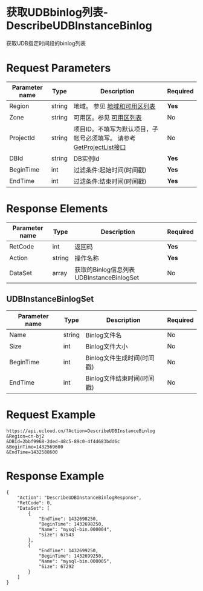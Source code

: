 # 获取UDBbinlog列表-DescribeUDBInstanceBinlog

获取UDB指定时间段的binlog列表

# Request Parameters
|Parameter name|Type|Description|Required|
|---|---|---|---|
|Region|string|地域。 参见 [地域和可用区列表](../summary/regionlist.html)|**Yes**|
|Zone|string|可用区。参见 [可用区列表](../summary/regionlist.html)|No|
|ProjectId|string|项目ID。不填写为默认项目，子帐号必须填写。 请参考[GetProjectList接口](../summary/get_project_list.html)|No|
|DBId|string|DB实例Id|**Yes**|
|BeginTime|int|过滤条件:起始时间(时间戳)|**Yes**|
|EndTime|int|过滤条件:结束时间(时间戳)|**Yes**|

# Response Elements
|Parameter name|Type|Description|Required|
|---|---|---|---|
|RetCode|int|返回码|**Yes**|
|Action|string|操作名称|**Yes**|
|DataSet|array|获取的Binlog信息列表 UDBInstanceBinlogSet|No|

## UDBInstanceBinlogSet
|Parameter name|Type|Description|Required|
|---|---|---|---|
|Name|string|Binlog文件名|No|
|Size|int|Binlog文件大小|No|
|BeginTime|int|Binlog文件生成时间(时间戳)|No|
|EndTime|int|Binlog文件结束时间(时间戳)|No|

# Request Example
```
https://api.ucloud.cn/?Action=DescribeUDBInstanceBinlog
&Region=cn-bj2
&DBId=2bbf9968-2ded-48c5-89c0-4f4d683bdd6c
&BeginTime=1432569600
&EndTime=1432588600
```

# Response Example
```
{
    "Action": "DescribeUDBInstanceBinlogResponse", 
    "RetCode": 0, 
    "DataSet": [
        {
            "EndTime": 1432698250, 
            "BeginTime": 1432698250, 
            "Name": "mysql-bin.000004", 
            "Size": 67543
        }, 
        {
            "EndTime": 1432699250, 
            "BeginTime": 1432699250, 
            "Name": "mysql-bin.000005", 
            "Size": 67292
        }
    ]
}
```

